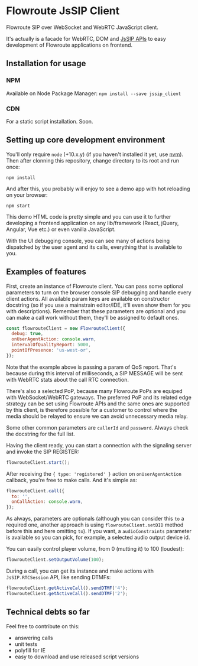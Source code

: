# Flowroute JsSIP Client

Flowroute SIP over WebSocket and WebRTC JavaScript client.

It's actually is a facade for WebRTC, DOM and
[JsSIP APIs](https://jssip.net/documentation/3.3.x/api/) to easy development
of Flowroute applications on frontend.

## Installation for usage

### NPM

Available on Node Package Manager: `npm install --save jssip_client`

### CDN

For a static script installation. Soon.

## Setting up core development environment

You'll only require `node` (+10.x.y) (if you haven't installed it yet, use [nvm](https://github.com/nvm-sh/nvm)). Then after clonning this repository, change directory to its
root and run once:

```
npm install
```

And after this, you probably will enjoy to see a demo app with hot reloading on your browser:

```
npm start
```

This demo HTML code is pretty simple and you can use it to further developing a frontend
application on any lib/framework (React, jQuery, Angular, Vue etc.) or even
vanilla JavaScript.

With the UI debugging console, you can see many of actions being dispatched by
the user agent and its calls, everything that is available to you.

## Examples of features

First, create an instance of Flowroute client. You can pass some optional
parameters to turn on the browser console SIP debugging and
handle every client actions. All available param keys are available on
constructor docstring (so if you use a mainstrain editor/IDE, it'll even
show them for you with descriptions). Remember that these parameters are
optional and you can make a call work without them, they'll be assigned
to default ones.

```js
const flowrouteClient = new FlowrouteClient({
  debug: true,
  onUserAgentAction: console.warn,
  intervalOfQualityReport: 5000,
  pointOfPresence: 'us-west-or',
});
```

Note that the example above is passing a param of QoS report. That's because
during this interval of milliseconds, a SIP MESSAGE will be sent with WebRTC
stats about the call RTC connection.

There's also a selected PoP, because many Flowroute PoPs are equiped with
WebSocket/WebRTC gateways. The preferred PoP and its related edge strategy
can be set using Flowroute APIs and the same ones are supported by this client,
is therefore possible for a customer to control where the media should be relayed to ensure we can avoid unnecessary media relay.

Some other common parameters are `callerId` and `password`.
Always check the docstring for the full list.

Having the client ready, you can start a connection with the signaling server
and invoke the SIP REGISTER:

```js
flowrouteClient.start();
```

After receiving the `{ type: 'registered' }` action on `onUserAgentAction` callback,
you're free to make calls. And it's simple as:

```js
flowrouteClient.call({
  to: '',
  onCallAction: console.warn,
});
```

As always, parameters are optionals (although you can consider this `to` a
required one, another approach is using `flowrouteClient.setDID` method before
this and here omitting  `to`). If you want, a `audioConstraints` parameter
is available so you can pick, for example, a selected audio output device id.

You can easily control player volume, from 0 (mutting it) to 100 (loudest):

```js
flowrouteClient.setOutputVolume(100);
```

During a call, you can get its instance and make actions with `JsSIP.RTCSession` API,
like sending DTMFs:

```js
flowrouteClient.getActiveCall().sendDTMF('4');
flowrouteClient.getActiveCall().sendDTMF('2');
```

## Technical debts so far

Feel free to contribute on this:
- answering calls
- unit tests
- polyfill for IE
- easy to download and use released script versions
